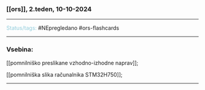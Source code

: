 ### [[ors]], 2.teden, 10-10-2024
---

<font color="#92cddc">Status/tags:</font> #NEpregledano #ors-flashcards

---

### Vsebina:

[[pomnilniško preslikane vzhodno-izhodne naprav]];

[[pomnilniška slika računalnika STM32H750]];

---

